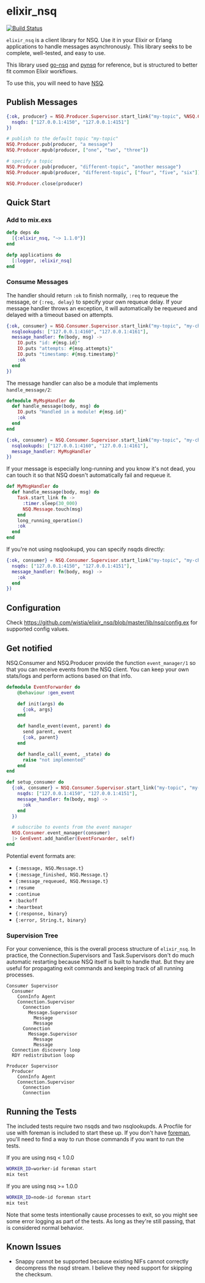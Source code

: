 # elixir_nsq

[![Build Status](https://travis-ci.org/wistia/elixir_nsq.svg?branch=master)](https://travis-ci.org/wistia/elixir_nsq)

`elixir_nsq` is a client library for NSQ. Use it in your Elixir or Erlang
applications to handle messages asynchronously. This library seeks to be
complete, well-tested, and easy to use.

This library used [go-nsq](https://github.com/nsqio/go-nsq) and
[pynsq](https://github.com/nsqio/pynsq) for reference, but is structured to
better fit common Elixir workflows.

To use this, you will need to have [NSQ](http://nsq.io/).

## Publish Messages

```elixir
{:ok, producer} = NSQ.Producer.Supervisor.start_link("my-topic", %NSQ.Config{
  nsqds: ["127.0.0.1:4150", "127.0.0.1:4151"]
})

# publish to the default topic "my-topic"
NSQ.Producer.pub(producer, "a message")
NSQ.Producer.mpub(producer, ["one", "two", "three"])

# specify a topic
NSQ.Producer.pub(producer, "different-topic", "another message")
NSQ.Producer.mpub(producer, "different-topic", ["four", "five", "six"])

NSQ.Producer.close(producer)
```

## Quick Start

### Add to mix.exs

```elixir
defp deps do
  [{:elixir_nsq, "~> 1.1.0"}]
end

defp applications do
  [:logger, :elixir_nsq]
end
```

### Consume Messages

The handler should return `:ok` to finish normally, `:req` to requeue the
message, or `{:req, delay}` to specify your own requeue delay. If your message
handler throws an exception, it will automatically be requeued and delayed with
a timeout based on attempts.

```elixir
{:ok, consumer} = NSQ.Consumer.Supervisor.start_link("my-topic", "my-channel", %NSQ.Config{
  nsqlookupds: ["127.0.0.1:4160", "127.0.0.1:4161"],
  message_handler: fn(body, msg) ->
    IO.puts "id: #{msg.id}"
    IO.puts "attempts: #{msg.attempts}"
    IO.puts "timestamp: #{msg.timestamp}"
    :ok
  end
})
```

The message handler can also be a module that implements `handle_message/2`:

```elixir
defmodule MyMsgHandler do
  def handle_message(body, msg) do
    IO.puts "Handled in a module! #{msg.id}"
    :ok
  end
end

{:ok, consumer} = NSQ.Consumer.Supervisor.start_link("my-topic", "my-channel", %NSQ.Config{
  nsqlookupds: ["127.0.0.1:4160", "127.0.0.1:4161"],
  message_handler: MyMsgHandler
})
```

If your message is especially long-running and you know it's not dead, you can
touch it so that NSQ doesn't automatically fail and requeue it.

```elixir
def MyMsgHandler do
  def handle_message(body, msg) do
    Task.start_link fn ->
      :timer.sleep(30_000)
      NSQ.Message.touch(msg)
    end
    long_running_operation()
    :ok
  end
end
```

If you're not using nsqlookupd, you can specify nsqds directly:

```elixir
{:ok, consumer} = NSQ.Consumer.Supervisor.start_link("my-topic", "my-channel", %NSQ.Config{
  nsqds: ["127.0.0.1:4150", "127.0.0.1:4151"],
  message_handler: fn(body, msg) ->
    :ok
  end
})
```

## Configuration

Check https://github.com/wistia/elixir_nsq/blob/master/lib/nsq/config.ex for
supported config values.

## Get notified

NSQ.Consumer and NSQ.Producer provide the function `event_manager/1` so that
you can receive events from the NSQ client. You can keep your own stats/logs
and perform actions based on that info.

```elixir
defmodule EventForwarder do
    @behaviour :gen_event

    def init(args) do
      {:ok, args}
    end

    def handle_event(event, parent) do
      send parent, event
      {:ok, parent}
    end

    def handle_call(_event, _state) do
      raise "not implemented"
    end
end

def setup_consumer do
  {:ok, consumer} = NSQ.Consumer.Supervisor.start_link("my-topic", "my-channel", %NSQ.Config{
    nsqds: ["127.0.0.1:4150", "127.0.0.1:4151"],
    message_handler: fn(body, msg) ->
      :ok
    end
  })

  # subscribe to events from the event manager
  NSQ.Consumer.event_manager(consumer)
  |> GenEvent.add_handler(EventForwarder, self)
end
```

Potential event formats are:

- `{:message, NSQ.Message.t}`
- `{:message_finished, NSQ.Message.t}`
- `{:message_requeued, NSQ.Message.t}`
- `:resume`
- `:continue`
- `:backoff`
- `:heartbeat`
- `{:response, binary}`
- `{:error, String.t, binary}`

### Supervision Tree

For your convenience, this is the overall process structure of `elixir_nsq`.
In practice, the Connection.Supervisors and Task.Supervisors don't do much
automatic restarting because NSQ itself is built to handle that. But they are
useful for propagating exit commands and keeping track of all running
processes.

    Consumer Supervisor
      Consumer
        ConnInfo Agent
        Connection.Supervisor
          Connection
            Message.Supervisor
              Message
              Message
          Connection
            Message.Supervisor
              Message
              Message
      Connection discovery loop
      RDY redistribution loop

    Producer Supervisor
      Producer
        ConnInfo Agent
        Connection.Supervisor
          Connection
          Connection

## Running the Tests

The included tests require two nsqds and two nsqlookupds. A Procfile for use
with foreman is included to start these up. If you don't have
[foreman](https://github.com/ddollar/foreman), you'll need to find a way to run
those commands if you want to run the tests.

If you are using nsq < 1.0.0

```bash
WORKER_ID=worker-id foreman start
mix test
```

If you are using nsq >= 1.0.0

```bash
WORKER_ID=node-id foreman start
mix test
```

Note that some tests intentionally cause processes to exit, so you might see
some error logging as part of the tests. As long as they're still passing, that
is considered normal behavior.


## Known Issues

- Snappy cannot be supported because existing NIFs cannot correctly decompress
  the nsqd stream. I believe they need support for skipping the checksum.
